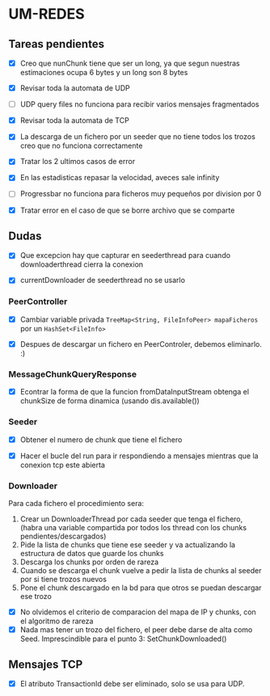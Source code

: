 # UM-REDES




## Tareas pendientes

+ [x] Creo que nunChunk tiene que ser un long, ya que segun nuestras estimaciones ocupa 6 bytes y un long son 8 bytes
+ [x] Revisar toda la automata de UDP
+ [ ] UDP query files no funciona para recibir varios mensajes fragmentados
+ [x] Revisar toda la automata de TCP
+ [x] La descarga de un fichero por un seeder que no tiene todos los trozos creo que no funciona correctamente
+ [x] Tratar los 2 ultimos casos de error
+ [x] En las  estadisticas repasar la velocidad, aveces sale infinity
+ [ ] Progressbar no funciona para ficheros muy pequeños por division por 0
+ [x] Tratar error en el caso de que se borre archivo que se comparte


## Dudas

+ [x] Que excepcion hay que capturar en seederthread para cuando downloaderthread cierra la conexion
+ [x] currentDownloader de seederthread no se usarlo


### PeerController

+ [x] Cambiar variable privada `TreeMap<String, FileInfoPeer> mapaFicheros` por un `HashSet<FileInfo>`
+ [x] Despues de descargar un fichero en PeerControler, debemos eliminarlo. :)


### MessageChunkQueryResponse

+ [x] Econtrar la forma de que la funcion fromDataInputStream obtenga el chunkSize de forma dinamica (usando dis.available())


### Seeder

+ [x] Obtener el numero de chunk que tiene el fichero
+ [x] Hacer el bucle del run para ir respondiendo a mensajes mientras que la conexion tcp este abierta



### Downloader
Para cada fichero el procedimiento sera:

1. Crear un DownloaderThread por cada seeder que tenga el fichero, (habra una variable compartida por todos los thread con los chunks pendientes/descargados)
2. Pide la lista de chunks que tiene ese seeder y va actualizando la estructura de datos que guarde los chunks
3. Descarga los chunks por orden de rareza
4. Cuando se descarga el chunk vuelve a pedir la lista de chunks al seeder por si tiene trozos nuevos
5. Pone el chunk descargado en la bd para que otros se puedan descargar ese trozo

+ [x] No olvidemos el criterio de comparacion del mapa de IP y chunks, con el algoritmo de rareza
+ [x] Nada mas tener un trozo del fichero, el peer debe darse de alta como Seed. Imprescindible para el punto 3: SetChunkDownloaded()

## Mensajes TCP

+ [x] El atributo TransactionId debe ser eliminado, solo se usa para UDP.
